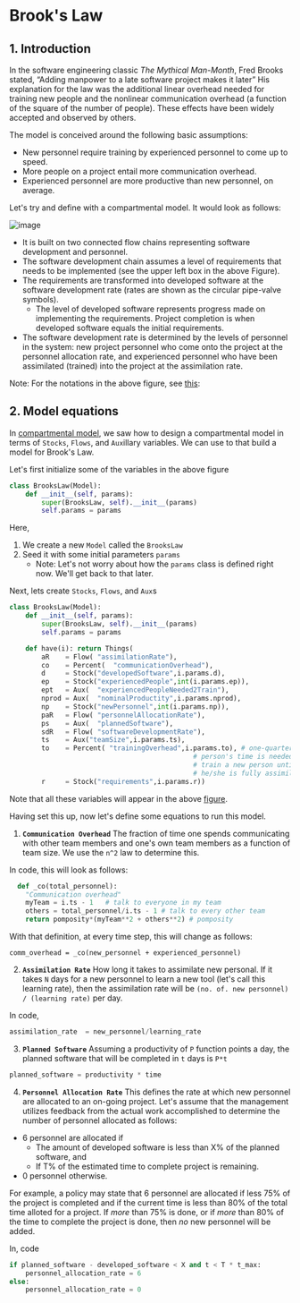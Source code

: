 # Brook's Law

## 1. Introduction

In the software engineering classic *The Mythical Man-Month*, Fred Brooks stated, “Adding manpower to a late software project makes it later” 
His explanation for the law was the additional linear overhead needed for training new people and the nonlinear communication overhead (a function
of the square of the number of people). These effects have been widely accepted and observed by others. 

The model is conceived around the following basic assumptions:
 * New personnel require training by experienced personnel to come up to speed.
 * More people on a project entail more communication overhead.
 * Experienced personnel are more productive than new personnel, on average.
 
Let's try and define with a compartmental model. It would look as follows:

![image](https://user-images.githubusercontent.com/1433964/53421272-651b7580-39ab-11e9-8128-9021a0ca37d9.png)

* It is built on two connected flow chains representing software development and personnel. 
* The software development chain assumes a level of requirements that needs to be implemented (see the upper left box in the above Figure). 
* The requirements are transformed into developed software at the software development rate (rates are shown as the circular pipe-valve symbols).
    - The level of developed software represents progress made on implementing the requirements. Project completion is when
developed software equals the initial requirements.
* The software development rate is determined by the levels of personnel in the system: new project personnel who come onto the project at the personnel allocation rate,
and experienced personnel who have been assimilated (trained) into the project at the
assimilation rate. 

Note: For the notations in the above figure, see [this]():

## 2. Model equations

In [compartmental model](), we saw how to design a compartmental model in terms of `Stocks`, `Flows`, and `Aux`illary variables. 
We can use to that build a model for Brook's Law.

Let's first initialize some of the variables in the above figure

```python
class BrooksLaw(Model):
    def __init__(self, params):
        super(BrooksLaw, self).__init__(params)
        self.params = params
```

Here, 
1. We create a new `Model` called the `BrooksLaw`
2. Seed it with some initial parameters `params`
    - Note: Let's not worry about how the `params` class is defined 
    right now. We'll get back to that later.

Next, lets create `Stocks`, `Flows`, and `Aux`s

```python
class BrooksLaw(Model):
    def __init__(self, params):
        super(BrooksLaw, self).__init__(params)
        self.params = params

    def have(i): return Things(
        aR    = Flow( "assimilationRate"),
        co    = Percent(  "communicationOverhead"),
        d     = Stock("developedSoftware",i.params.d),
        ep    = Stock("experiencedPeople",int(i.params.ep)),
        ept   = Aux(  "experiencedPeopleNeeded2Train"),
        nprod = Aux(  "nominalProductity",i.params.nprod),
        np    = Stock("newPersonnel",int(i.params.np)),
        paR   = Flow( "personnelAllocationRate"),
        ps    = Aux(  "plannedSoftware"),
        sdR   = Flow( "softwareDevelopmentRate"),
        ts    = Aux("teamSize",i.params.ts),
        to    = Percent( "trainingOverhead",i.params.to), # one-quarter of an experienced
                                              # person's time is needed to
                                              # train a new person until
                                              # he/she is fully assimilated.
        r     = Stock("requirements",i.params.r))
```

Note that all these variables will appear in the above [figure](https://user-images.githubusercontent.com/1433964/53421272-651b7580-39ab-11e9-8128-9021a0ca37d9.png).

Having set this up, now let's define some equations to run this model.

1. **`Communication Overhead`**
The fraction of time one spends communicating with other team members and one's own team members as a function of team size.
We use the `n^2` law to determine this.

In code, this will look as follows:
```python
  def _co(total_personnel):
    "Communication overhead"
    myTeam = i.ts - 1   # talk to everyone in my team
    others = total_personnel/i.ts - 1 # talk to every other team
    return pomposity*(myTeam**2 + others**2) # pomposity
```

With that definition, at every time step, this will change as follows:
```
comm_overhead = _co(new_personnel + experienced_personnel)
```

2. **`Assimilation Rate`**
How long it takes to assimilate new personal. If it takes `N` days for a new personnel to learn a new tool (let's call this learning rate), then the assimilation rate will be `(no. of. new personnel) / (learning rate)` per day.

In code,
```python
assimilation_rate  = new_personnel/learning_rate
```

3. **`Planned Software`**
Assuming a productivity of `P` function points a day, the planned software that will be completed in `t` days is `P*t`

```python
planned_software = productivity * time
```

4. **`Personnel Allocation Rate`**
This defines the rate at which new personnel are allocated to an on-going project. Let's assume that the management utilizes feedback from the actual work accomplished to determine the number of personnel allocated as follows:
  * 6 personnel are allocated if 
    - The amount of developed software is less than X% of the planned software, and 
    - If T% of the estimated time to complete project is remaining.
  * 0 personnel otherwise.

For example, a policy may state that 6 personnel are allocated if less 75% of the project is completed and if the current time is less than 80% of the total time alloted for a project. If *more* than 75% is done, or if *more* than 80% of the time to complete the project is done, then *no* new personnel will be added.

In, code
```python
if planned_software - developed_software < X and t < T * t_max:
    personnel_allocation_rate = 6
else:
    personnel_allocation_rate = 0
```
